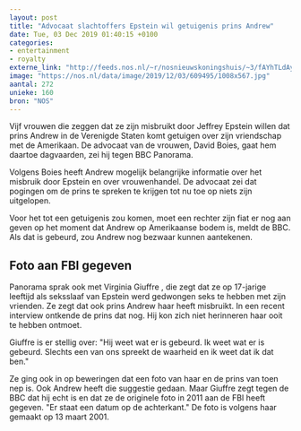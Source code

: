 ```yaml
---
layout: post
title: "Advocaat slachtoffers Epstein wil getuigenis prins Andrew"
date: Tue, 03 Dec 2019 01:40:15 +0100
categories: 
- entertainment 
- royalty 
externe_link: "http://feeds.nos.nl/~r/nosnieuwskoningshuis/~3/fAYhTLdAyO0/2313044"
image: "https://nos.nl/data/image/2019/12/03/609495/1008x567.jpg"
aantal: 272
unieke: 160
bron: "NOS"
---
```


<p>Vijf vrouwen die zeggen dat ze zijn misbruikt door Jeffrey Epstein willen dat prins Andrew in de Verenigde Staten komt getuigen over zijn vriendschap met de Amerikaan. De advocaat van de vrouwen, David Boies, gaat hem daartoe dagvaarden, zei hij tegen BBC Panorama.</p>
<p>Volgens Boies heeft Andrew mogelijk belangrijke informatie over het misbruik door Epstein en over vrouwenhandel. De advocaat zei dat pogingen om de prins te spreken te krijgen tot nu toe op niets zijn uitgelopen.</p>
<p>Voor het tot een getuigenis zou komen, moet een rechter zijn fiat er nog aan geven op het moment dat Andrew op Amerikaanse bodem is, meldt de BBC. Als dat is gebeurd, zou Andrew nog bezwaar kunnen aantekenen.</p>
<h2>Foto aan FBI gegeven</h2>
<p>Panorama sprak ook met Virginia Giuffre , die zegt dat ze op 17-jarige leeftijd als seksslaaf van Epstein werd gedwongen seks te hebben met zijn vrienden. Ze zegt dat ook prins Andrew haar heeft misbruikt. In een recent interview ontkende de prins dat nog. Hij kon zich niet herinneren haar ooit te hebben ontmoet.</p>
<p>Giuffre is er stellig over: "Hij weet wat er is gebeurd. Ik weet wat er is gebeurd. Slechts een van ons spreekt de waarheid en ik weet dat ik dat ben."</p>
<p>Ze ging ook in op beweringen dat een foto van haar en de prins van toen nep is. Ook Andrew heeft die suggestie gedaan. Maar Giuffre zegt tegen de BBC dat hij echt is en dat ze de originele foto in 2011 aan de FBI heeft gegeven. "Er staat een datum op de achterkant." De foto is volgens haar gemaakt op 13 maart 2001.</p><img src="http://feeds.feedburner.com/~r/nosnieuwskoningshuis/~4/fAYhTLdAyO0" height="1" width="1" alt=""/>
